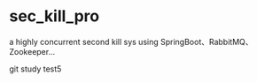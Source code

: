 # sec_kill_pro
a highly concurrent second kill sys using SpringBoot、RabbitMQ、Zookeeper...

git study test5
